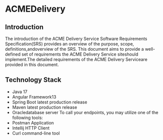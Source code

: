 # ACMEDelivery

## Introduction
The introduction of the ACME Delivery Service Software Requirements Specification(SRS) provides an overview of the purpose,  scope,  definitions,andoverview of  the SRS.  This  document aims  to provide  a well-defined  set of requirements the ACME Delivery Service siteshould implement.The detailed requirements of the ACME Delivery Serviceare provided in this document.

## Technology Stack
* Java 17
* Angular Framework13
* Spring Boot latest production release
* Maven latest production release
* Oracledatabase server
To call your endpoints, you may utilize one of the following tools:
* Postman Application
* Intellij HTTP Client
* Curl command-line tool
